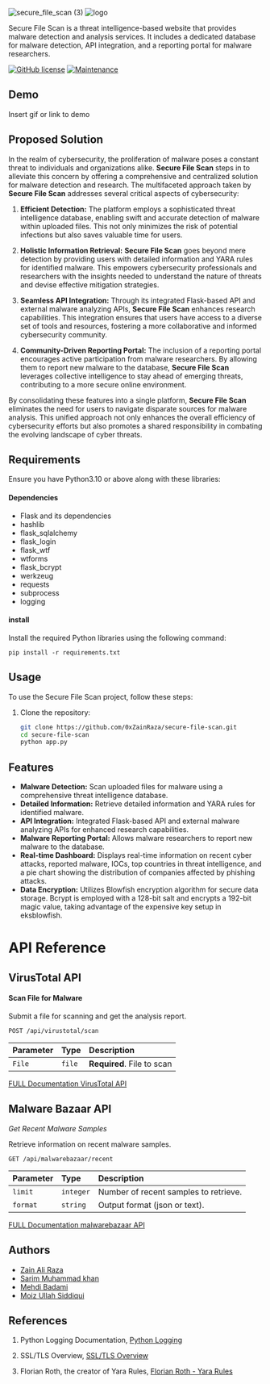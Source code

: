 
![secure_file_scan (3)](https://github.com/0xZainRaza/Secure-File-Scan/assets/98187755/8604fa41-14a0-4004-8f08-e0d18ee4af79)
![logo](https://github.com/0xZainRaza/Secure-File-Scan/assets/98187755/df25efe4-a15a-45dd-a99d-082f0b574141)



Secure File Scan is a threat intelligence-based website that provides malware detection and analysis services. It includes a dedicated database for malware detection, API integration, and a reporting portal for malware researchers.


[![GitHub license](https://img.shields.io/github/license/creecros/simple_logo_gen.svg)](https://github.com/0xZainRaza/Secure-File-Scan/blob/main/LICENSE)
[![Maintenance](https://img.shields.io/badge/Maintained%3F-yes-green.svg)](https://github.com/0xZainRaza/Secure-File-Scan/graphs/contributors)


## Demo

Insert gif or link to demo



## Proposed Solution

In the realm of cybersecurity, the proliferation of malware poses a constant threat to individuals and organizations alike. **Secure File Scan** steps in to alleviate this concern by offering a comprehensive and centralized solution for malware detection and research. The multifaceted approach taken by **Secure File Scan** addresses several critical aspects of cybersecurity:

1. **Efficient Detection:** The platform employs a sophisticated threat intelligence database, enabling swift and accurate detection of malware within uploaded files. This not only minimizes the risk of potential infections but also saves valuable time for users.

2. **Holistic Information Retrieval:** **Secure File Scan** goes beyond mere detection by providing users with detailed information and YARA rules for identified malware. This empowers cybersecurity professionals and researchers with the insights needed to understand the nature of threats and devise effective mitigation strategies.

3. **Seamless API Integration:** Through its integrated Flask-based API and external malware analyzing APIs, **Secure File Scan** enhances research capabilities. This integration ensures that users have access to a diverse set of tools and resources, fostering a more collaborative and informed cybersecurity community.

4. **Community-Driven Reporting Portal:** The inclusion of a reporting portal encourages active participation from malware researchers. By allowing them to report new malware to the database, **Secure File Scan** leverages collective intelligence to stay ahead of emerging threats, contributing to a more secure online environment.

By consolidating these features into a single platform, **Secure File Scan** eliminates the need for users to navigate disparate sources for malware analysis. This unified approach not only enhances the overall efficiency of cybersecurity efforts but also promotes a shared responsibility in combating the evolving landscape of cyber threats.

## Requirements

Ensure you have Python3.10 or above along with these libraries:

#### Dependencies

- Flask and its dependencies
- hashlib
- flask_sqlalchemy
- flask_login
- flask_wtf
- wtforms
- flask_bcrypt
- werkzeug
- requests
- subprocess
- logging

#### install

Install the required Python libraries using the following command:

    pip install -r requirements.txt



## Usage

To use the Secure File Scan project, follow these steps:

1. Clone the repository:

   ```bash
   git clone https://github.com/0xZainRaza/secure-file-scan.git
   cd secure-file-scan
   python app.py

## Features

- **Malware Detection:** Scan uploaded files for malware using a comprehensive threat intelligence database.
- **Detailed Information:** Retrieve detailed information and YARA rules for identified malware.
- **API Integration:** Integrated Flask-based API and external malware analyzing APIs for enhanced research capabilities.
- **Malware Reporting Portal:** Allows malware researchers to report new malware to the database.
- **Real-time Dashboard:** Displays real-time information on recent cyber attacks, reported malware, IOCs, top countries in threat intelligence, and a pie chart showing the distribution of companies affected by phishing attacks.
- **Data Encryption:** Utilizes Blowfish encryption algorithm for secure data storage. Bcrypt is employed with a 128-bit salt and encrypts a 192-bit magic value, taking advantage of the expensive key setup in eksblowfish.


# API Reference

## VirusTotal API

#### Scan File for Malware

Submit a file for scanning and get the analysis report.

```http
POST /api/virustotal/scan
```

| Parameter | Type     | Description                |
| :-------- | :------- | :------------------------- |
| `File` | `file` | **Required**.  File to scan |

[FULL Documentation VirusTotal API](https://docs.virustotal.com/reference/post_files)


## Malware Bazaar API

*Get Recent Malware Samples*

Retrieve information on recent malware samples.

```
GET /api/malwarebazaar/recent
```
| Parameter | Type     | Description                |
| :-------- | :------- | :------------------------- |
| `limit` | `integer` |   Number of recent samples to retrieve. |
| `format` | `string` |   Output format (json or text). |


[FULL Documentation malwarebazaar API](https://bazaar.abuse.ch/api/)

## Authors
- [Zain Ali Raza](https://www.linkedin.com/in/zain-ali-raza-7372b1219/)
- [Sarim Muhammad khan](https://www.linkedin.com/in/sarim-mohammed-khan-65bb921a3/)
- [Mehdi Badami](https://www.linkedin.com/in/mehdi-badami-bb1509258/)
- [Moiz Ullah Siddiqui](https://www.linkedin.com/in/moiz-sid/)


## References

1. Python Logging Documentation,
   [Python Logging](https://docs.python.org/3/library/logging.html)

2. SSL/TLS Overview,
   [SSL/TLS Overview](www.example.com/ssl-tls-overview)

3. Florian Roth, the creator of Yara Rules,
   [Florian Roth - Yara Rules](https://github.com/Neo23x0)
